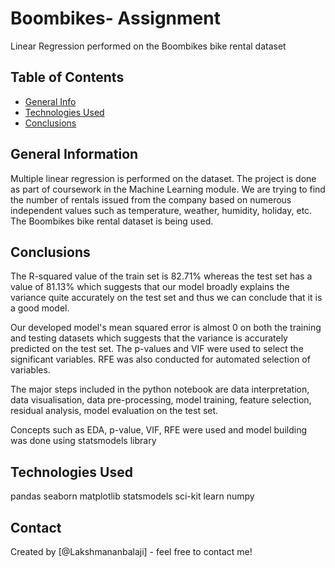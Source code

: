 
# Boombikes- Assignment
Linear Regression performed on the Boombikes bike rental dataset 

## Table of Contents
* [General Info](#general-information)
* [Technologies Used](#technologies-used)
* [Conclusions](#conclusions)

<!-- You can include any other section that is pertinent to your problem -->

## General Information
Multiple linear regression is performed on the dataset.
The project is done as part of coursework in the Machine Learning module.
We are trying to find the number of rentals issued from the company based on numerous independent values such as temperature, weather, humidity, holiday, etc.
The Boombikes bike rental dataset is being used.

<!-- You don't have to answer all the questions - just the ones relevant to your project. -->

## Conclusions
The R-squared value of the train set is 82.71% whereas the test set has a value of 81.13% which suggests that our model broadly explains the variance quite accurately on the test set and thus we can conclude that it is a good model.

Our developed model's mean squared error is almost 0 on both the training and testing datasets which suggests that the variance is accurately predicted on the test set. The p-values and VIF were used to select the significant variables. RFE was also conducted for automated selection of variables.

The major steps included in the python notebook are data interpretation, data visualisation, data pre-processing, model training, feature selection, residual analysis, model evaluation on the test set.

Concepts such as EDA, p-value, VIF, RFE were used and model building was done using statsmodels library

<!-- You don't have to answer all the questions - just the ones relevant to your project. -->


## Technologies Used
pandas
seaborn
matplotlib
statsmodels
sci-kit learn
numpy

<!-- As the libraries versions keep on changing, it is recommended to mention the version of library used in this project -->



## Contact
Created by [@Lakshmananbalaji] - feel free to contact me!


<!-- Optional -->
<!-- ## License -->
<!-- This project is open source and available under the [... License](). -->

<!-- You don't have to include all sections - just the one's relevant to your project -->